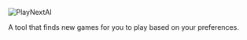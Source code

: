 
![PlayNextAI](https://github.com/CrappyMustard/PlayNext-AI/assets/107636599/c6cddb3c-2810-48b5-b950-b2a56967c401)

A tool that finds new games for you to play based on your preferences.
